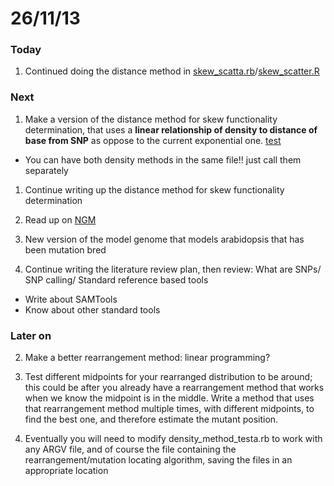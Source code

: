 26/11/13
========================================================

### Today

1. Continued doing the distance method in [skew_scatta.rb](https://github.com/edwardchalstrey1/fragmented_genome_with_snps/blob/master/skew_scatta.rb)/[skew_scatter.R](https://github.com/edwardchalstrey1/fragmented_genome_with_snps/blob/master/skew_scatter.R)

### Next

1. Make a version of the distance method for skew functionality determination, that uses a **linear relationship of density to distance of base from SNP** as oppose to the current exponential one. [test](https://github.com/edwardchalstrey1/fragmented_genome_with_snps/blob/master/test_diff_dist_dens.rb)
 - You can have both density methods in the same file!! just call them separately

1. Continue writing up the distance method for skew functionality determination

0. Read up on [NGM](http://bar.utoronto.ca/ngm/description.html)

2. New version of the model genome that models arabidopsis that has been mutation bred

2. Continue writing the literature review plan, then review: What are SNPs/ SNP calling/ Standard reference based tools
 - Write about SAMTools
 - Know about other standard tools

### Later on

2. Make a better rearrangement method: linear programming?

3. Test different midpoints for your rearranged distribution to be around; this could be after you already have a rearrangement method that works when we know the midpoint is in the middle. Write a method that uses that rearrangement method multiple times, with different midpoints, to find the best one, and therefore estimate the mutant position.

4. Eventually you will need to modify density_method_testa.rb to work with any ARGV file, and of course the file containing the rearrangement/mutation locating algorithm, saving the files in an appropriate location

